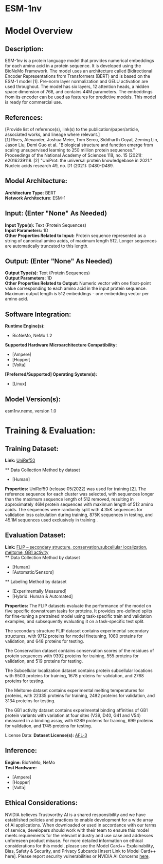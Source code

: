 # ESM-1nv
# Model Overview

## Description:

ESM-1nv is a protein language model that provides numerical embeddings for each amino acid in a protein sequence. It is developed using the BioNeMo Framework. The model uses an architecture called Bidirectional Encoder Representations from Transformers (BERT) and is based on the ESM-1 model [1]. Pre-norm layer normalization and GELU activation are used throughout. The model has six layers, 12 attention heads, a hidden space dimension of 768, and contains 44M parameters. The embeddings from its encoder can be used as features for predictive models. This model is ready for commercial use. <br>


## References:
[Provide list of reference(s), link(s) to the publication/paper/article, associated works, and lineage where relevant.]  <br> 
[1] Rives, Alexander, Joshua Meier, Tom Sercu, Siddharth Goyal, Zeming Lin, Jason Liu, Demi Guo et al. "Biological structure and function emerge from scaling unsupervised learning to 250 million protein sequences." Proceedings of the National Academy of Sciences 118, no. 15 (2021): e2016239118.
[2] "UniProt: the universal protein knowledgebase in 2021." Nucleic acids research 49, no. D1 (2021): D480-D489.

## Model Architecture: 
**Architecture Type:** BERT <br>
**Network Architecture:** ESM-1 <br>

## Input: (Enter "None" As Needed)
**Input Type(s):** Text (Protein Sequences) <br>
**Input Parameters:** 1D <br>
**Other Properties Related to Input:** Protein sequence represented as a string of canonical amino acids, of maximum length 512. Longer sequences are automatically truncated to this length. <br>

## Output: (Enter "None" As Needed)
**Output Type(s):** Text (Protein Sequences) <br>
**Output Parameters:** 1D <br>
**Other Properties Related to Output:** Numeric vector with one float-point value corresponding to each amino acid in the input protein sequence. Maximum output length is 512 embeddings - one embedding vector per amino acid. <br> 

## Software Integration:
**Runtime Engine(s):** 
* BioNeMo, NeMo 1.2 <br>

**Supported Hardware Microarchitecture Compatibility:** <br>
* [Ampere] <br>
* [Hopper] <br>
* [Volta] <br>

**[Preferred/Supported] Operating System(s):** <br>
* [Linux] <br>

## Model Version(s): 
esm1nv.nemo, version 1.0  <br>

# Training & Evaluation: 

## Training Dataset:

**Link:**  [UniRef50](https://ftp.uniprot.org/pub/databases/uniprot/uniref/uniref50) <br>

** Data Collection Method by dataset <br>
* [Human] <br>

**Properties:** UniRef50 (release 05/2022) was used for training [2]. The reference sequence for each cluster was selected, with sequences longer than the maximum sequence length of 512 removed, resulting in approximately 46M protein sequences with maximum length of 512 amino acids. The sequences were randomly split with 4.35K sequences for validation loss calculation during training, 875K sequences in testing, and 45.1M sequences used exclusively in training . <br>

## Evaluation Dataset:
**Link:** [FLIP – secondary structure, conservation,subcellular localization, meltome, GB1 activity](http://data.bioembeddings.com/public/FLIP/fasta/)  <br>
** Data Collection Method by dataset <br>
* [Human] <br>
* [Automatic/Sensors] <br>

** Labeling Method by dataset <br>
* [Experimentally Measured] <br>
* [Hybrid: Human & Automated] <br>

**Properties:** 
The FLIP datasets evaluate the performance of the model on five specific downstream tasks for proteins. It provides pre-defined splits for fine-tuning a pretrained model using task-specific train and validation examples, and subsequently evaluating it on a task-specific test split. 

The secondary structure FLIP dataset contains experimental secondary structures, with 9712 proteins for model finetuning, 1080 proteins for validation, and 648 proteins for testing. 

The Conservation dataset contains conservation scores of the residues of protein sequences with 9392 proteins for training, 555 proteins for validation, and 519 proteins for testing. 

The Subcellular localization dataset contains protein subcellular locations with 9503 proteins for training, 1678 proteins for validation, and 2768 proteins for testing. 

The Meltome dataset contains experimental melting temperatures for proteins, with 22335 proteins for training, 2482 proteins for validation, and 3134 proteins for testing. 

The GB1 activity dataset contains experimental binding affinities of GB1 protein variants with variation at four sites (V39, D40, G41 and V54) measured in a binding assay, with 6289 proteins for training, 699 proteins for validation, and 1745 proteins for testing. <br>

License Data:
**Dataset License(s):** [AFL-3](https://opensource.org/license/afl-3-0-php/) <br>

## Inference:
**Engine:** BioNeMo, NeMo <br>
**Test Hardware:** <br>
* [Ampere] <br>
* [Hopper] <br>
* [Volta]  <br>

## Ethical Considerations:
NVIDIA believes Trustworthy AI is a shared responsibility and we have established policies and practices to enable development for a wide array of AI applications.  When downloaded or used in accordance with our terms of service, developers should work with their team to ensure this model meets requirements for the relevant industry and use case and addresses unforeseen product misuse.  For more detailed information on ethical considerations for this model, please see the Model Card++ Explainability, Bias, Safety & Security, and Privacy Subcards [Insert Link to Model Card++ here].  Please report security vulnerabilities or NVIDIA AI Concerns [here](https://www.nvidia.com/en-us/support/submit-security-vulnerability/).

